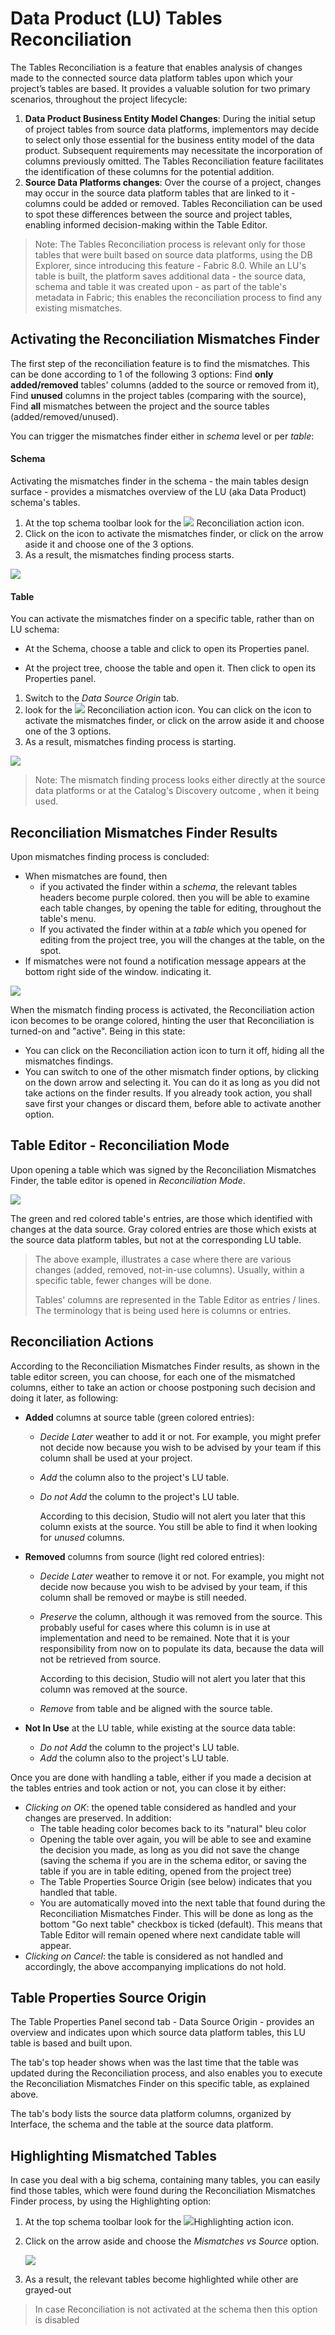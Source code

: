 <web>

# Data Product (LU) Tables Reconciliation

The Tables Reconciliation is a feature that enables analysis of changes made to the connected source data platform tables upon which your project’s tables are based. It provides a valuable solution for two primary scenarios, throughout the project lifecycle:

1. **Data Product Business Entity Model Changes**: During the initial setup of project tables from source data platforms, implementors may decide to select only those essential for the business entity model of the data product. Subsequent requirements may necessitate the incorporation of columns previously omitted. The Tables Reconciliation feature facilitates the identification of these columns for the potential addition.
2. **Source Data Platforms changes**: Over the course of a project, changes may occur in the source data platform tables that are linked to it - columns could be added or removed. Tables Reconciliation can be used to spot these differences between the source and project tables, enabling informed decision-making within the Table Editor.

> Note: The Tables Reconciliation process is relevant only for those tables that were built based on source data platforms, using the DB Explorer, since introducing this feature - Fabric 8.0. While an LU's table is built, the platform saves additional data - the source data, schema and table it was created upon - as part of the table's metadata in Fabric; this enables the reconciliation process to find any existing mismatches. 



## Activating the Reconciliation Mismatches Finder

The first step of the reconciliation feature is to find the mismatches. This can be done according to 1 of the following 3 options: Find **only added/removed** tables' columns (added to the source or removed from it), Find **unused** columns in the project tables (comparing with the source), Find **all** mismatches between the project and the source tables (added/removed/unused). 

You can trigger the mismatches finder either in *schema* level or per *table*:

#### Schema

Activating the mismatches finder in the schema - the main tables design surface - provides a mismatches overview of the LU (aka Data Product) schema's tables.

1. At the top schema toolbar look for the ![](../03_logical_units/images/web/reconciliation.svg) Reconciliation action icon. 
2. Click on the icon to activate the mismatches finder, or click on the arrow aside it and choose one of the 3 options.
3. As a result, the mismatches finding process starts.

![](images/schema_recon_bar_select.png)

#### Table

You can activate the mismatches finder on a specific table, rather than on LU schema:

* At the Schema, choose a table and click to open its Properties panel.

* At the project tree, choose the table and open it. Then click to open its Properties panel.

  

1. Switch to the *Data Source Origin* tab.
2. look for the ![](../03_logical_units/images/web/reconciliation.svg) Reconciliation action icon. You can click on the icon to activate the mismatches finder, or click on the arrow aside it and choose one of the 3 options.
3. As a result, mismatches finding process is starting.



![](images/recon_table_activate.png)



> Note: The mismatch finding process looks either directly at the source data platforms or at the Catalog's Discovery outcome , when it being used.
>



## Reconciliation Mismatches Finder Results

Upon mismatches finding process is concluded:  

- When mismatches are found, then
  - if you activated the finder within a *schema*, the relevant tables headers become purple colored. then you will be able to examine each table changes, by opening the table for editing, throughout the table's menu.
  - If you activated the finder within at a *table* which you opened for editing from the project tree, you will the changes at the table, on the spot.
- If mismatches were not found a notification message appears at the bottom right side of the window. indicating it.



![](images/recon_schema_results.png)



When the mismatch finding process is activated, the Reconciliation action icon becomes to be orange colored, hinting the user that Reconciliation is turned-on and "active". Being in this state:

* You can click on the Reconciliation action icon to turn it off, hiding all the mismatches findings.
* You can switch to one of the other mismatch finder options, by clicking on the down arrow and selecting it. You can do it as long as you did not take actions on the finder results. If you already took action, you shall save first your changes or discard them, before able to activate another option.



## Table Editor - Reconciliation Mode

Upon opening a table which was signed by the Reconciliation Mismatches Finder, the table editor is opened in *Reconciliation Mode*. 



![](images/recon_table_editor.png)

The green and red colored table's entries, are those which identified with changes at the data source. Gray colored entries are those which exists at the source data platform tables, but not at the corresponding LU table. 



> The above example, illustrates a case where there are various changes (added, removed, not-in-use columns). Usually, within a specific table, fewer changes will be done.
>
> Tables' columns are represented in the Table Editor as entries / lines. The terminology that is being used here is columns or entries.



## Reconciliation Actions

According to the Reconciliation Mismatches Finder results, as shown in the table editor screen, you can choose, for each one of the mismatched columns,  either to take an action or choose postponing such decision and doing it later, as following:

* **Added** columns at source table (green colored entries):

  * *Decide Later* weather to add it or not. For example, you might prefer not decide now because you wish to be advised by your team if this column shall be used at your project.

  * *Add* the column also to the project's LU table.

  * *Do not Add* the column to the project's LU table. 

    According to this decision, Studio will not alert you later that this column exists at the source. You still be able to find it when looking for *unused* columns.

* **Removed** columns from source (light red colored entries):

  * *Decide Later* weather to remove it or not. For example, you might not decide now because you wish to be advised by your team, if this column shall be removed or maybe is still needed.

  * *Preserve* the column, although it was removed from the source. This probably useful for cases where this column is in use at implementation and need to be remained. Note that it is your responsibility from now on to populate its data, because the data will not be retrieved from source. 

    According to this decision, Studio will not alert you later that this column was removed at the source.

  * *Remove* from table and be aligned with the source table.

* **Not In Use** at the LU table, while existing at the source data table: 

  * *Do not Add* the column to the project's LU table. 
  * *Add* the column also to the project's LU table.




Once you are done with handling a table, either if you made a decision at the tables entries and took action or not, you can close it by either:

* *Clicking on OK*: the opened table considered as handled and your changes are preserved. In addition:
  * The table heading color becomes back to its "natural" bleu color
  * Opening the table over again, you will be able to see and examine the decision you made, as long as you did not save the change (saving the schema if you are in the schema editor, or saving the table if you are in table editing, opened from the project tree)
  * The Table Properties Source Origin (see below) indicates that you handled that table.
  * You are automatically moved into the next table that found during the Reconciliation Mismatches Finder. This will be done as long as the bottom "Go next table" checkbox is ticked (default). This means that Table Editor will remain opened where next candidate table will appear.
* *Clicking on Cancel*: the table is considered as not handled and accordingly, the above accompanying implications do not hold.



## Table Properties Source Origin

The Table Properties Panel second tab - Data Source Origin - provides an overview and indicates upon which source data platform tables, this LU table is based and built upon. 

The tab's top header shows when was the last time that the table was updated during the Reconciliation process, and also enables you to execute the  Reconciliation Mismatches Finder on this specific table, as explained above.

The tab's body lists the source data platform columns, organized by Interface, the schema and the table at the source data platform.



## Highlighting Mismatched Tables

In case you deal with a big schema, containing many tables, you can easily find those tables, which were found during the Reconciliation Mismatches Finder process, by using the Highlighting option:

1. At the top schema toolbar look for the ![](../03_logical_units/images/web/light-off.svg)Highlighting action icon.  

2. Click on the arrow aside and choose the *Mismatches vs Source* option.

   ![](images/schema_recon_bar_highlight.png)

3. As a result, the relevant tables become highlighted while other are grayed-out

> In case Reconciliation is not activated at the schema then this option is disabled





</web>

